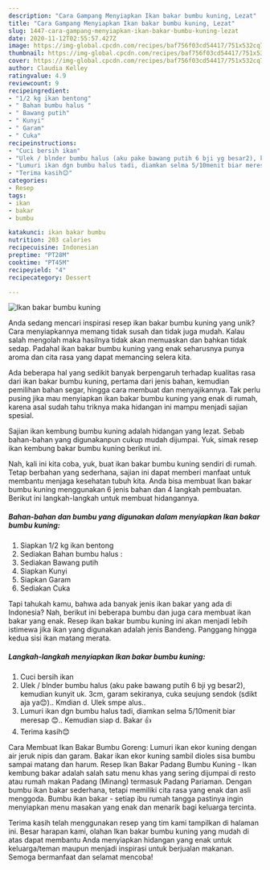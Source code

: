 ```yaml
---
description: "Cara Gampang Menyiapkan Ikan bakar bumbu kuning, Lezat"
title: "Cara Gampang Menyiapkan Ikan bakar bumbu kuning, Lezat"
slug: 1447-cara-gampang-menyiapkan-ikan-bakar-bumbu-kuning-lezat
date: 2020-11-12T02:55:57.427Z
image: https://img-global.cpcdn.com/recipes/baf756f03cd54417/751x532cq70/ikan-bakar-bumbu-kuning-foto-resep-utama.jpg
thumbnail: https://img-global.cpcdn.com/recipes/baf756f03cd54417/751x532cq70/ikan-bakar-bumbu-kuning-foto-resep-utama.jpg
cover: https://img-global.cpcdn.com/recipes/baf756f03cd54417/751x532cq70/ikan-bakar-bumbu-kuning-foto-resep-utama.jpg
author: Claudia Kelley
ratingvalue: 4.9
reviewcount: 9
recipeingredient:
- "1/2 kg ikan bentong"
- " Bahan bumbu halus "
- " Bawang putih"
- " Kunyi"
- " Garam"
- " Cuka"
recipeinstructions:
- "Cuci bersih ikan"
- "Ulek / blnder bumbu halus (aku pake bawang putih 6 bji yg besar2), kemudian kunyit uk. 3cm, garam sekiranya, cuka seujung sendok (sdikt aja ya😊).. Kmdian d. Ulek smpe alus.."
- "Lumuri ikan dgn bumbu halus tadi, diamkan selma 5/10menit biar meresap 😊.. Kemudian siap d. Bakar 👍"
- "Terima kasih😊"
categories:
- Resep
tags:
- ikan
- bakar
- bumbu

katakunci: ikan bakar bumbu 
nutrition: 203 calories
recipecuisine: Indonesian
preptime: "PT28M"
cooktime: "PT45M"
recipeyield: "4"
recipecategory: Dessert

---
```



![Ikan bakar bumbu kuning](https://img-global.cpcdn.com/recipes/baf756f03cd54417/751x532cq70/ikan-bakar-bumbu-kuning-foto-resep-utama.jpg)

Anda sedang mencari inspirasi resep ikan bakar bumbu kuning yang unik? Cara menyiapkannya memang tidak susah dan tidak juga mudah. Kalau salah mengolah maka hasilnya tidak akan memuaskan dan bahkan tidak sedap. Padahal ikan bakar bumbu kuning yang enak seharusnya punya aroma dan cita rasa yang dapat memancing selera kita.

Ada beberapa hal yang sedikit banyak berpengaruh terhadap kualitas rasa dari ikan bakar bumbu kuning, pertama dari jenis bahan, kemudian pemilihan bahan segar, hingga cara membuat dan menyajikannya. Tak perlu pusing jika mau menyiapkan ikan bakar bumbu kuning yang enak di rumah, karena asal sudah tahu triknya maka hidangan ini mampu menjadi sajian spesial.

Sajian ikan kembung bumbu kuning adalah hidangan yang lezat. Sebab bahan-bahan yang digunakanpun cukup mudah dijumpai. Yuk, simak resep ikan kembung bakar bumbu kuning berikut ini.


Nah, kali ini kita coba, yuk, buat ikan bakar bumbu kuning sendiri di rumah. Tetap berbahan yang sederhana, sajian ini dapat memberi manfaat untuk membantu menjaga kesehatan tubuh kita. Anda bisa membuat Ikan bakar bumbu kuning menggunakan 6 jenis bahan dan 4 langkah pembuatan. Berikut ini langkah-langkah untuk membuat hidangannya.

<!--inarticleads1-->

##### Bahan-bahan dan bumbu yang digunakan dalam menyiapkan Ikan bakar bumbu kuning:

1. Siapkan 1/2 kg ikan bentong
1. Sediakan  Bahan bumbu halus :
1. Sediakan  Bawang putih
1. Siapkan  Kunyi
1. Siapkan  Garam
1. Sediakan  Cuka


Tapi tahukah kamu, bahwa ada banyak jenis ikan bakar yang ada di Indonesia? Nah, berikut ini beberapa bumbu dan juga cara membuat ikan bakar yang enak. Resep ikan bakar bumbu kuning ini akan menjadi lebih istimewa jika ikan yang digunakan adalah jenis Bandeng. Panggang hingga kedua sisi ikan matang merata. 

<!--inarticleads2-->

##### Langkah-langkah menyiapkan Ikan bakar bumbu kuning:

1. Cuci bersih ikan
1. Ulek / blnder bumbu halus (aku pake bawang putih 6 bji yg besar2), kemudian kunyit uk. 3cm, garam sekiranya, cuka seujung sendok (sdikt aja ya😊).. Kmdian d. Ulek smpe alus..
1. Lumuri ikan dgn bumbu halus tadi, diamkan selma 5/10menit biar meresap 😊.. Kemudian siap d. Bakar 👍
1. Terima kasih😊


Cara Membuat Ikan Bakar Bumbu Goreng: Lumuri ikan ekor kuning dengan air jeruk nipis dan garam. Bakar ikan ekor kuning sambil dioles sisa bumbu sampai matang dan harum. Resep Ikan Bakar Padang Bumbu Kuning - Ikan kembung bakar adalah salah satu menu khas yang sering dijumpai di resto atau rumah makan Padang (Minang) termasuk Padang Pariaman. Dengan bumbu ikan bakar sederhana, tetapi memiliki cita rasa yang enak dan asli menggoda. Bumbu ikan bakar - setiap ibu rumah tangga pastinya ingin menyiapkan menu masakan yang enak dan menarik bagi keluarga tercinta. 

Terima kasih telah menggunakan resep yang tim kami tampilkan di halaman ini. Besar harapan kami, olahan Ikan bakar bumbu kuning yang mudah di atas dapat membantu Anda menyiapkan hidangan yang enak untuk keluarga/teman maupun menjadi inspirasi untuk berjualan makanan. Semoga bermanfaat dan selamat mencoba!
